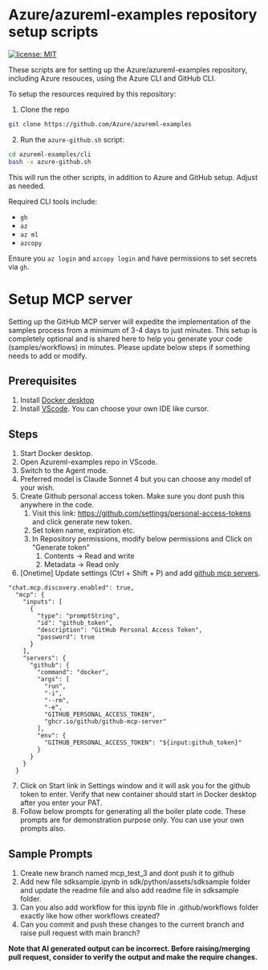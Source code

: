 # Azure/azureml-examples repository setup scripts

[![license: MIT](https://img.shields.io/badge/License-MIT-purple.svg)](../LICENSE)

These scripts are for setting up the Azure/azureml-examples repository, including Azure resouces, using the Azure CLI and GitHub CLI.

To setup the resources required by this repository:
1. Clone the repo
```bash
git clone https://github.com/Azure/azureml-examples
```

2. Run the `azure-github.sh` script:
```bash
cd azureml-examples/cli
bash -x azure-github.sh
```
This will run the other scripts, in addition to Azure and GitHub setup. Adjust as needed.

Required CLI tools include:

- `gh`
- `az`
- `az ml`
- `azcopy`

Ensure you `az login` and `azcopy login` and have permissions to set secrets via `gh`.

# Setup MCP server

Setting up the GitHub MCP server will expedite the implementation of the samples process from a minimum of 3-4 days to just minutes. This setup is completely optional and is shared here to help you generate your code (samples/workflows) in minutes. Please update below steps if something needs to add or modify.

## Prerequisites
1. Install [Docker desktop](https://docs.docker.com/desktop/setup/install/windows-install/)
2. Install [VScode](https://code.visualstudio.com/download). You can choose your own IDE like cursor.

## Steps
1. Start Docker desktop.
2. Open Azureml-examples repo in VScode.
3. Switch to the Agent mode.
4. Preferred model is Claude Sonnet 4 but you can choose any model of your wish.
5. Create Github personal access token. Make sure you dont push this anywhere in the code.
	1. Visit this link: https://github.com/settings/personal-access-tokens and click generate new token.
	2. Set token name, expiration etc.
	3. In Repository permissions, modify below permissions and Click on "Generate token"
		1. Contents -> Read and write
		2. Metadata -> Read only
6. [Onetime] Update settings (Ctrl + Shift + P) and add [github mcp servers](https://github.com/github/github-mcp-server).
```
"chat.mcp.discovery.enabled": true,
  "mcp": {
    "inputs": [
      {
        "type": "promptString",
        "id": "github_token",
        "description": "GitHub Personal Access Token",
        "password": true
      }
    ],
    "servers": {
      "github": {
        "command": "docker",
        "args": [
          "run",
          "-i",
          "--rm",
          "-e",
          "GITHUB_PERSONAL_ACCESS_TOKEN",
          "ghcr.io/github/github-mcp-server"
        ],
        "env": {
          "GITHUB_PERSONAL_ACCESS_TOKEN": "${input:github_token}"
        }
      }
    }
  }
```
7. Click on Start link in Settings window and it will ask you for the github token to enter. Verify that new container should start in Docker desktop after you enter your PAT.
8. Follow below prompts for generating all the boiler plate code. These prompts are for demonstration purpose only. You can use your own prompts also.

## Sample Prompts
1. Create new branch named mcp_test_3 and dont push it to github 
2. Add new file sdksample.ipynb in sdk/python/assets/sdksample folder and update the readme file and also add readme file in sdksample folder. 
3. Can you also add workflow for this ipynb file in .github/workflows folder exactly like how other workflows created? 
4. Can you commit and push these changes to the current branch and raise pull request with main branch?

**Note that AI generated output can be incorrect. Before raising/merging pull request, consider to verify the output and make the require changes.**
